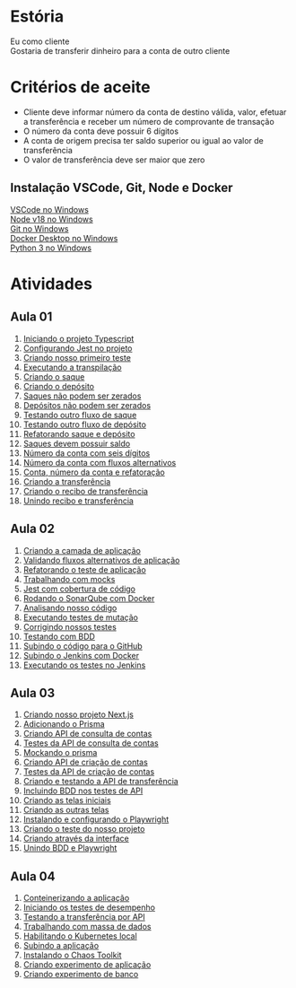# Estória
Eu como cliente   
Gostaria de transferir dinheiro para a conta de outro cliente   

# Critérios de aceite
- Cliente deve informar número da conta de destino válida, valor, efetuar a transferência e receber um número de comprovante de transação
- O número da conta deve possuir 6 dígitos
- A conta de origem precisa ter saldo superior ou igual ao valor de transferência
- O valor de transferência deve ser maior que zero

## Instalação VSCode, Git, Node e Docker
[VSCode no Windows](https://www.youtube.com/watch?v=zPHbeSBvdkg)   
[Node v18 no Windows](https://www.youtube.com/watch?v=_R7cSg4um00)   
[Git no Windows](https://www.youtube.com/watch?v=_RcVweTCvRE)   
[Docker Desktop no Windows](https://www.youtube.com/watch?v=n0bxjsGi_BY)   
[Python 3 no Windows]()   

# Atividades

## Aula 01
1. [Iniciando o projeto Typescript](https://gist.github.com/joaovictorino/36f3b4a30382ef6faaecebb97640b26b)   
2. [Configurando Jest no projeto](https://gist.github.com/joaovictorino/bf9da4285212683805a9d5a1c6508ac6)   
3. [Criando nosso primeiro teste](https://gist.github.com/joaovictorino/c180345965668e36ce120999e1a90aee)   
4. [Executando a transpilação](https://gist.github.com/joaovictorino/709601eeca37e6d77a36726c42cba46c)   
5. [Criando o saque](https://gist.github.com/joaovictorino/f12fab9f4ecc092e26c24507a504e281)   
6. [Criando o depósito](https://gist.github.com/joaovictorino/c50dacb804843df7717420b8f3b001cd)   
7. [Saques não podem ser zerados](https://gist.github.com/joaovictorino/a5ae01b4d22765f7087d69e9dd536303)   
8. [Depósitos não podem ser zerados](https://gist.github.com/joaovictorino/3a65e5e6d8f42256b63492e75eb51642)   
9. [Testando outro fluxo de saque](https://gist.github.com/joaovictorino/74857497c704d667abd7f05cac536ec3)   
10. [Testando outro fluxo de depósito](https://gist.github.com/joaovictorino/28245bd508b1559a303d87fc7f042190)   
11. [Refatorando saque e depósito](https://gist.github.com/joaovictorino/15b963d6f1ba13d4d846049f7e551e8f)   
12. [Saques devem possuir saldo](https://gist.github.com/joaovictorino/6ac61220b8ab70067513d525f7854d32)   
13. [Número da conta com seis dígitos](https://gist.github.com/joaovictorino/334ee5785d7b5b19a782d56ffcf02dc2)   
14. [Número da conta com fluxos alternativos](https://gist.github.com/joaovictorino/732145f92c4e3a5164a74d23a6e5c104)   
15. [Conta, número da conta e refatoração](https://gist.github.com/joaovictorino/5393d166d79a7c2355f9857af856ec47)   
16. [Criando a transferência](https://gist.github.com/joaovictorino/7b3fc68e66d64ac950c402b92db40f41)   
17. [Criando o recibo de transferência](https://gist.github.com/joaovictorino/51cbe1bbf6db94563bf902657a82ef83)   
18. [Unindo recibo e transferência](https://gist.github.com/joaovictorino/39976a2704232a417292306fe434a6c0)   

## Aula 02
1. [Criando a camada de aplicação](https://gist.github.com/joaovictorino/fd80a207c35bef460cee34291022a3ca)   
2. [Validando fluxos alternativos de aplicação](https://gist.github.com/joaovictorino/50abe117aaa52633b88dec92b730b8fc)   
3. [Refatorando o teste de aplicação](https://gist.github.com/joaovictorino/52600cfea9e651fab9212e9a385bd175)   
4. [Trabalhando com mocks](https://gist.github.com/joaovictorino/61ad34bc4c5cc8d1048394381bb3757d)   
5. [Jest com cobertura de código](https://gist.github.com/joaovictorino/223c12ce0c3c3f185674362fba571667)   
6. [Rodando o SonarQube com Docker](https://gist.github.com/joaovictorino/85cbecc3d430a43e21ba80ccba5f78dc)   
7. [Analisando nosso código](https://gist.github.com/joaovictorino/e21f9d556c5e028940c92ddb5a790550)   
8. [Executando testes de mutação](https://gist.github.com/joaovictorino/23d6a53f634c141c34d068db01236a88)   
9. [Corrigindo nossos testes](https://gist.github.com/joaovictorino/be42a717ecdd69cc1a29768401899b72)   
10. [Testando com BDD](https://gist.github.com/joaovictorino/bd4db6b5c2a15eea8675099b343e7c62)   
11. [Subindo o código para o GitHub](https://gist.github.com/joaovictorino/da7cf1cf8cc42f76188525372c43ae9e)   
12. [Subindo o Jenkins com Docker](https://gist.github.com/joaovictorino/cc2a8531dc7dbc24a3d668e08c5967ba)   
13. [Executando os testes no Jenkins](https://gist.github.com/joaovictorino/cc2a8531dc7dbc24a3d668e08c5967ba)   

## Aula 03
1. [Criando nosso projeto Next.js](https://gist.github.com/joaovictorino/90114d1e857741c88d9b79e1bfad489e)   
2. [Adicionando o Prisma](https://gist.github.com/joaovictorino/33806a01fbd971ac90789b31daa7d693)   
3. [Criando API de consulta de contas](https://gist.github.com/joaovictorino/d030cfc1b768ca2008c4c79fae21a5ea)   
4. [Testes da API de consulta de contas](https://gist.github.com/joaovictorino/f16a0f28168a328b35bc9c0894f61cca)   
5. [Mockando o prisma](https://gist.github.com/joaovictorino/d4537368c8c4e54a26fad39efb0b6164)   
6. [Criando API de criação de contas](https://gist.github.com/joaovictorino/c022d6ffca926eed9c98a00672390676)   
7. [Testes da API de criação de contas](https://gist.github.com/joaovictorino/4ebc43d10640fdf8fadcf48970e85742)   
8. [Criando e testando a API de transferência](https://gist.github.com/joaovictorino/3d60abbdd114d8cf6627e0e851b74f25)   
9. [Incluindo BDD nos testes de API](https://gist.github.com/joaovictorino/2a9f693fe15c52f47a7702d3dd56a850)   
10. [Criando as telas iniciais](https://gist.github.com/joaovictorino/f53f451e6d4a208a7a9790149791d759)   
11. [Criando as outras telas](https://gist.github.com/joaovictorino/3556f45bfd21ddbef0dfe494620dc780)   
12. [Instalando e configurando o Playwright](https://gist.github.com/joaovictorino/0ade99dc775e9bf85997630ffc97de97)   
13. [Criando o teste do nosso projeto](https://gist.github.com/joaovictorino/ecac716b679f999f2337b01ccb4bd58f)   
14. [Criando através da interface](https://gist.github.com/joaovictorino/f356b173a965461b7b171c80a350003e)   
15. [Unindo BDD e Playwright](https://gist.github.com/joaovictorino/d7e5fb04e4b69a2df607ee43b2ed60e3)   

## Aula 04
1. [Conteinerizando a aplicação](https://gist.github.com/joaovictorino/49ba7aecce159ed15c078c7e4dde581b)   
2. [Iniciando os testes de desempenho](https://gist.github.com/joaovictorino/cac03fbb7efc8c09a5dc0b401495965b)   
3. [Testando a transferência por API](https://gist.github.com/joaovictorino/7ab933a49b2d27c5a2eeed80a631407c)   
4. [Trabalhando com massa de dados](https://gist.github.com/joaovictorino/5557d233d2dac9bb2f90c9ab1757f468)   
5. [Habilitando o Kubernetes local](https://gist.github.com/joaovictorino/466d0b885ed33d9c2f2d26b793bdf3a6)   
6. [Subindo a aplicação](https://gist.github.com/joaovictorino/47c3775911a1d83dcf1b6360701e6c05)   
7. [Instalando o Chaos Toolkit](https://gist.github.com/joaovictorino/e4278a346e27e07aa91b2fc00ed3cbb9)   
8. [Criando experimento de aplicação](https://gist.github.com/joaovictorino/d8ef42fd0545346a182590647710e695)   
9. [Criando experimento de banco](https://gist.github.com/joaovictorino/41c7b3380b854d86de0d470c14ca4308)   